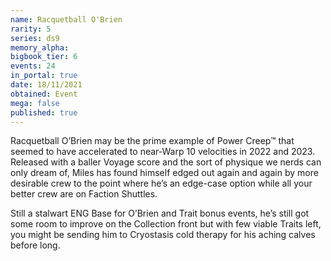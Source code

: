 ```yaml
---
name: Racquetball O'Brien
rarity: 5
series: ds9
memory_alpha:
bigbook_tier: 6
events: 24
in_portal: true
date: 18/11/2021
obtained: Event
mega: false
published: true
---
```


Racquetball O’Brien may be the prime example of Power Creep™ that seemed to have accelerated to near-Warp 10 velocities in 2022 and 2023. Released with a baller Voyage score and the sort of physique we nerds can only dream of, Miles has found himself edged out again and again by more desirable crew to the point where he’s an edge-case option while all your better crew are on Faction Shuttles. 

Still a stalwart ENG Base for O’Brien and Trait bonus events, he’s still got some room to improve on the Collection front but with few viable Traits left, you might be sending him to Cryostasis cold therapy for his aching calves before long.
